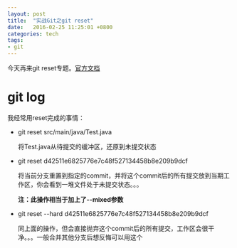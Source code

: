 ```yaml
---
layout: post
title:  "实战Git之git reset"
date:   2016-02-25 11:25:01 +0800
categories: tech
tags:
- git
---
```


今天再来git reset专题。[官方文档]

# git log

我经常用reset完成的事情：

- git reset src/main/java/Test.java

    将Test.java从待提交的缓冲区，还原到未提交状态

- git reset d42511e6825776e7c48f527134458b8e209b9dcf

    将当前分支重置到指定的commit，并将这个commit后的所有提交放到当期工作区，你会看到一堆文件处于未提交状态。。。

    **注：此操作相当于加上了--mixed参数**

- git reset --hard d42511e6825776e7c48f527134458b8e209b9dcf

    同上面的操作，但会直接抛弃这个commit后的所有提交，工作区会很干净。。。一般合并其他分支后想反悔可以用这个



[官方文档]: https://git-scm.com/docs/git-reset
